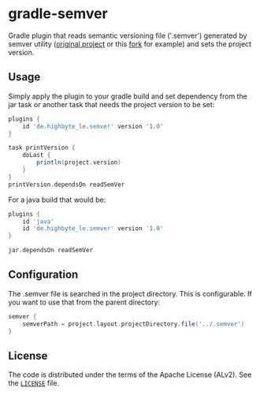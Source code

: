 # gradle-semver

Gradle plugin that reads semantic versioning file ('.semver') generated by semver utility 
([original project][1] or this [fork][2] for example)
and sets the project version.

## Usage

Simply apply the plugin to your gradle build and set dependency from the jar task 
or another task that needs the project version to be set:

```gradle
plugins {
    id 'de.highbyte_le.semver' version '1.0'
}

task printVersion {
    doLast {
        println(project.version)
    }
}
printVersion.dependsOn readSemVer

```

For a java build that would be:
```gradle
plugins {
    id 'java'
    id 'de.highbyte_le.semver' version '1.0'
}

jar.dependsOn readSemVer
```

## Configuration

The .semver file is searched in the project directory. This is configurable.
If you want to use that from the parent directory:
```gradle
semver {
    semverPath = project.layout.projectDirectory.file('../.semver')
}
```
 
## License

The code is distributed under the terms of the Apache License (ALv2). See the [`LICENSE`][3] file.

[1]: https://github.com/flazz/semver
[2]: https://github.com/haf/semver
[3]: https://github.com/pmairif/gradle-semver/blob/master/LICENSE
